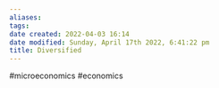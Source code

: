 ```yaml
---
aliases: 
tags: 
date created: 2022-04-03 16:14
date modified: Sunday, April 17th 2022, 6:41:22 pm
title: Diversified
---
```


#microeconomics #economics
